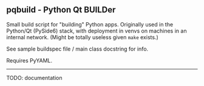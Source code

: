 ## pqbuild - Python Qt BUILDer
Small build script for "building" Python apps. Originally used in the Python/Qt (PySide6) stack, with deployment in venvs on machines in an internal network.
(Might be totally useless given `make` exists.)

See sample buildspec file / main class docstring for info.

Requires PyYAML.

---
TODO: documentation
